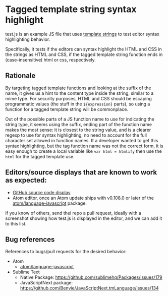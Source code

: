 # Tagged template string syntax highlight

test.js is an example JS file that uses [template strings](https://developer.mozilla.org/en/docs/Web/JavaScript/Reference/template_strings) to test editor syntax highlighting behavior.

Specifically, it tests if the editors can syntax highlight the HTML and CSS in the strings as HTML and CSS, if the tagged template string function ends in (case-insensitive) html or css, respectively.

## Rationale

By targeting tagged template functions and looking at the suffix of the name, it gives us a hint to the content type inside the string, similar to a mime type. For security purposes, HTML and CSS should be escaping programmatic values (the stuff in the `${expression}` parts), so using a function for a tagged template string will be commonplace.

Out of the possible parts of a JS function name to use for indicating the string type, it seems using the suffix, ending part of the function name makes the most sense: it is closest to the string value, and is a clearer regexp to use for syntax highlighting, no need to account for the full character set allowed in function names. If a developer wanted to get this syntax highlighting, but the tag function name was not the correct form, it is easy enough to create a local variable like `var html = htmlify` then use the `html` for the tagged template use.

## Editors/source displays that are known to work as expected:

* [GitHub source code display](https://github.com/jrburke/tts-syntax-highlight/blob/master/test.js)
* Atom editor, once an Atom update ships with v0.108.0 or later of the [atom/language-javascript](https://github.com/atom/language-javascript) package.

If you know of others, send thei repo a pull request, ideally with a screenshot showing how test.js is displayed in the editor, and we can add it to this list.

## Bug references

References to bugs/pull requests for the desired behavior:

* Atom
    * [atom/language-javascript](https://github.com/atom/language-javascript/pull/282)
* Sublime Text
    * Native Package: https://github.com/sublimehq/Packages/issues/179
    * JavaScriptNext package: https://github.com/Benvie/JavaScriptNext.tmLanguage/issues/134
